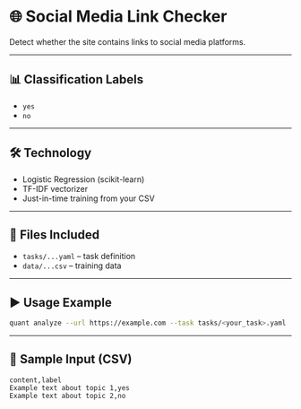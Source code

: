 # 🌐 Social Media Link Checker

Detect whether the site contains links to social media platforms.

---

## 📊 Classification Labels

- `yes`
- `no`

---

## 🛠️ Technology

- Logistic Regression (scikit-learn)
- TF-IDF vectorizer
- Just-in-time training from your CSV

---

## 📂 Files Included

- `tasks/...yaml` – task definition
- `data/...csv` – training data

---

## ▶️ Usage Example

```bash
quant analyze --url https://example.com --task tasks/<your_task>.yaml
```

---

## 🧪 Sample Input (CSV)

```csv
content,label
Example text about topic 1,yes
Example text about topic 2,no
```